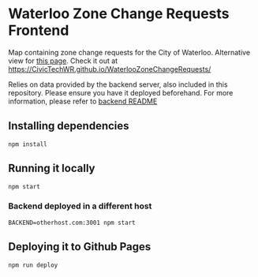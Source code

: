 # Waterloo Zone Change Requests Frontend

Map containing zone change requests for the City of Waterloo. Alternative view for [this page](https://www.waterloo.ca/en/government/zone-changes.aspx). Check it out at https://CivicTechWR.github.io/WaterlooZoneChangeRequests/

Relies on data provided by the backend server, also included in this repository. Please ensure you have it deployed beforehand. For more information, please refer to [backend README](../backend/README.md)

## Installing dependencies

```
npm install
```

## Running it locally

```
npm start
```

### Backend deployed in a different host

```
BACKEND=otherhost.com:3001 npm start
```

## Deploying it to Github Pages

```
npm run deploy
```